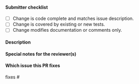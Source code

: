 <!--  Thanks for sending a pull request!  Here are some tips for you:
1. If this is your first PR, read our contributor guidelines http://edgefs.io/contribute/
2. Follow these instructions to write commit messages http://karma-runner.github.io/3.0/dev/git-commit-msg.html
3. Follow these instructions to write tests https://edgefs.io/contribute/development/#testing
4. You can trigger the tests for your PR with /test bdd
5. If you want *faster* PR reviews, read how: https://git.k8s.io/community/contributors/guide/pull-requests.md#best-practices-for-faster-reviews
6. If the PR is unfinished, see how to mark it: https://git.k8s.io/community/contributors/guide/pull-requests.md#marking-unfinished-pull-requests
-->

#### Submitter checklist

- [ ] Change is code complete and matches issue description.
- [ ] Change is covered by existing or new tests.
- [ ] Change modifies documentation or comments only.

#### Description


#### Special notes for the reviewer(s)


#### Which issue this PR fixes

fixes #

<!--
optional, in `fixes #<issue number>(, fixes #<issue_number>, ...)` format, will close that issue when PR gets merged
-->
